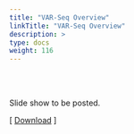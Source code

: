 ```yaml
---
title: "VAR-Seq Overview"
linkTitle: "VAR-Seq Overview"
description: >
type: docs
weight: 116
---
```


<br></br>

Slide show to be posted.

[ [Download](...) ]




